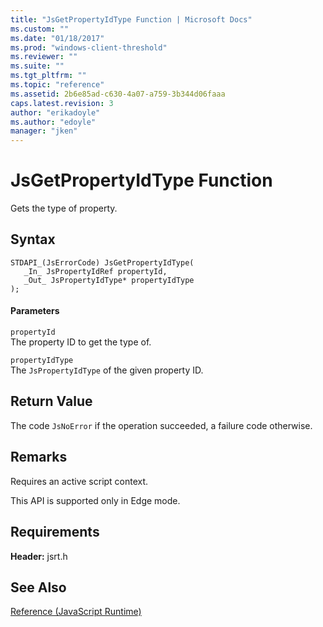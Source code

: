```yaml
---
title: "JsGetPropertyIdType Function | Microsoft Docs"
ms.custom: ""
ms.date: "01/18/2017"
ms.prod: "windows-client-threshold"
ms.reviewer: ""
ms.suite: ""
ms.tgt_pltfrm: ""
ms.topic: "reference"
ms.assetid: 2b6e85ad-c630-4a07-a759-3b344d06faaa
caps.latest.revision: 3
author: "erikadoyle"
ms.author: "edoyle"
manager: "jken"
---
```

# JsGetPropertyIdType Function
Gets the type of property.  
  
## Syntax  
  
```  
STDAPI_(JsErrorCode) JsGetPropertyIdType(  
   _In_ JsPropertyIdRef propertyId,  
   _Out_ JsPropertyIdType* propertyIdType  
);  
```  
  
#### Parameters  
 `propertyId`  
 The property ID to get the type of.  
  
 `propertyIdType`  
 The `JsPropertyIdType` of the given property ID.  
  
## Return Value  
 The code `JsNoError` if the operation succeeded, a failure code otherwise.  
  
## Remarks  
 Requires an active script context.  
  
 This API is supported only in Edge mode.  
  
## Requirements  
 **Header:** jsrt.h  
  
## See Also  
 [Reference (JavaScript Runtime)](../chakra-hosting/reference-javascript-runtime.md)